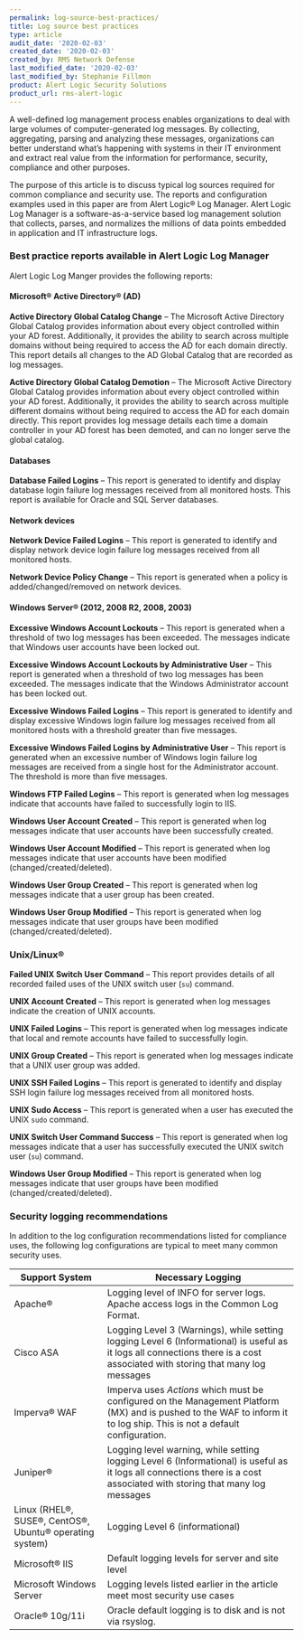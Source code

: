 ```yaml
---
permalink: log-source-best-practices/
title: Log source best practices
type: article
audit_date: '2020-02-03'
created_date: '2020-02-03'
created_by: RMS Network Defense
last_modified_date: '2020-02-03'
last_modified_by: Stephanie Fillmon
product: Alert Logic Security Solutions
product_url: rms-alert-logic
---
```


A well-defined log management process enables organizations to deal with large volumes of computer-generated log messages. By collecting, aggregating, parsing and analyzing these messages, organizations can better understand what’s happening with systems in their IT environment and extract real value from the information for performance, security, compliance and other purposes.

The purpose of this article is to discuss typical log sources required for common compliance and security use. The reports and configuration examples used in this paper are from Alert Logic&reg; Log Manager. Alert Logic Log Manager is a software-as-a-service based log management solution that collects, parses, and normalizes the millions of data points embedded in application and IT infrastructure logs.

### Best practice reports available in Alert Logic Log Manager

Alert Logic Log Manger provides the following reports:

#### Microsoft&reg; Active Directory&reg; (AD)

**Active Directory Global Catalog Change** – The Microsoft Active Directory Global Catalog provides information about every object controlled within your AD forest. Additionally, it provides the ability to search across multiple domains without being required to access the AD for each domain directly. This report details all changes to the AD Global Catalog that are recorded as log messages.

**Active Directory Global Catalog Demotion** – The Microsoft Active Directory Global Catalog provides information about every object controlled within your AD forest. Additionally, it provides the ability to search across multiple different domains without being required to access the AD for each domain directly. This report provides log message details each time a domain controller in your AD forest has been demoted, and can no longer serve the global catalog.

#### Databases

**Database Failed Logins** – This report is generated to identify and display database login failure log messages received from all monitored hosts. This report is available for Oracle and SQL Server databases.

#### Network devices

**Network Device Failed Logins** – This report is generated to identify and display network device login failure log messages received from all monitored hosts.

**Network Device Policy Change** – This report is generated when a policy is added/changed/removed on network devices.

#### Windows Server&reg; (2012, 2008 R2, 2008, 2003)

**Excessive Windows Account Lockouts** – This report is generated when a threshold of two log messages has been exceeded. The messages indicate that Windows user accounts have been locked out.

**Excessive Windows Account Lockouts by Administrative User** – This report is generated when a threshold of two log messages has been exceeded. The messages indicate that the Windows Administrator account has been locked out.

**Excessive Windows Failed Logins** – This report is generated to identify and display excessive Windows login failure log messages received from all monitored hosts with a threshold greater than five messages.

**Excessive Windows Failed Logins by Administrative User** – This report is generated when an excessive number of Windows login failure log messages are received from a single host for the Administrator account. The threshold is more than five messages.

**Windows FTP Failed Logins** – This report is generated when log messages indicate that accounts have failed to successfully login to IIS.

**Windows User Account Created** – This report is generated when log messages indicate that user accounts have been successfully created.

**Windows User Account Modified** – This report is generated when log messages indicate that user accounts have been modified (changed/created/deleted).

**Windows User Group Created** – This report is generated when log messages indicate that a user group has been created.

**Windows User Group Modified** – This report is generated when log messages indicate that user groups have been modified (changed/created/deleted).

### Unix/Linux&reg;

**Failed UNIX Switch User Command** – This report provides details of all recorded failed uses of the UNIX switch user (`su`) command.

**UNIX Account Created** – This report is generated when log messages indicate the creation of UNIX accounts.

**UNIX Failed Logins** – This report is generated when log messages indicate that local and remote accounts have failed to successfully login.

**UNIX Group Created** – This report is generated when log messages indicate that a UNIX user group was added.

**UNIX SSH Failed Logins** – This report is generated to identify and display SSH login failure log messages received from all monitored hosts.

**UNIX Sudo Access** – This report is generated when a user has executed the UNIX `sudo` command.

**UNIX Switch User Command Success** – This report is generated when log messages indicate that a user has successfully executed the UNIX switch user (`su`) command.

**Windows User Group Modified** – This report is generated when log messages indicate that user groups have been modified (changed/created/deleted).

### Security logging recommendations

In addition to the log configuration recommendations listed for compliance uses, the following log configurations are typical to meet many common security uses.

| Support System | Necessary Logging |
| --- | --- |
| Apache&reg; | Logging level of INFO for server logs. Apache access logs in the Common Log Format. |
| Cisco ASA | Logging Level 3 (Warnings), while setting logging Level 6 (Informational) is useful as it logs all connections there is a cost associated with storing that many log messages|
| Imperva&reg; WAF | Imperva uses *Actions* which must be configured on the Management Platform (MX) and is pushed to the WAF to inform it to log ship. This is not a default configuration. |
| Juniper&reg; | Logging level warning, while setting logging Level 6 (Informational) is useful as it logs all connections there is a cost associated with storing that many log messages|
| Linux (RHEL&reg;, SUSE&reg;, CentOS&reg;, Ubuntu&reg; operating system) | Logging Level 6 (informational) |
| Microsoft&reg; IIS | Default logging levels for server and site level |
| Microsoft Windows Server | Logging levels listed earlier in the article meet most security use cases |
| Oracle&reg; 10g/11i | Oracle default logging is to disk and is not via rsyslog. |
